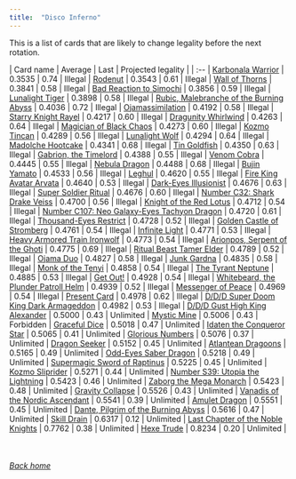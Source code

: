 ```yaml
---
title:  "Disco Inferno"
---
```


This is a list of cards that are likely to change legality before the next rotation.

| Card name | Average | Last | Projected legality |
| :-- |
[Karbonala Warrior](https://db.ygoprodeck.com/card/?search=Karbonala%20Warrior) | 0.3535 | 0.74 | Illegal |
[Rodenut](https://db.ygoprodeck.com/card/?search=Rodenut) | 0.3543 | 0.61 | Illegal |
[Wall of Thorns](https://db.ygoprodeck.com/card/?search=Wall%20of%20Thorns) | 0.3841 | 0.58 | Illegal |
[Bad Reaction to Simochi](https://db.ygoprodeck.com/card/?search=Bad%20Reaction%20to%20Simochi) | 0.3856 | 0.59 | Illegal |
[Lunalight Tiger](https://db.ygoprodeck.com/card/?search=Lunalight%20Tiger) | 0.3898 | 0.58 | Illegal |
[Rubic, Malebranche of the Burning Abyss](https://db.ygoprodeck.com/card/?search=Rubic,%20Malebranche%20of%20the%20Burning%20Abyss) | 0.4036 | 0.72 | Illegal |
[Ojamassimilation](https://db.ygoprodeck.com/card/?search=Ojamassimilation) | 0.4192 | 0.58 | Illegal |
[Starry Knight Rayel](https://db.ygoprodeck.com/card/?search=Starry%20Knight%20Rayel) | 0.4217 | 0.60 | Illegal |
[Dragunity Whirlwind](https://db.ygoprodeck.com/card/?search=Dragunity%20Whirlwind) | 0.4263 | 0.64 | Illegal |
[Magician of Black Chaos](https://db.ygoprodeck.com/card/?search=Magician%20of%20Black%20Chaos) | 0.4273 | 0.60 | Illegal |
[Kozmo Tincan](https://db.ygoprodeck.com/card/?search=Kozmo%20Tincan) | 0.4289 | 0.56 | Illegal |
[Lunalight Wolf](https://db.ygoprodeck.com/card/?search=Lunalight%20Wolf) | 0.4294 | 0.64 | Illegal |
[Madolche Hootcake](https://db.ygoprodeck.com/card/?search=Madolche%20Hootcake) | 0.4341 | 0.68 | Illegal |
[Tin Goldfish](https://db.ygoprodeck.com/card/?search=Tin%20Goldfish) | 0.4350 | 0.63 | Illegal |
[Gabrion, the Timelord](https://db.ygoprodeck.com/card/?search=Gabrion,%20the%20Timelord) | 0.4388 | 0.55 | Illegal |
[Venom Cobra](https://db.ygoprodeck.com/card/?search=Venom%20Cobra) | 0.4445 | 0.55 | Illegal |
[Nebula Dragon](https://db.ygoprodeck.com/card/?search=Nebula%20Dragon) | 0.4488 | 0.68 | Illegal |
[Bujin Yamato](https://db.ygoprodeck.com/card/?search=Bujin%20Yamato) | 0.4533 | 0.56 | Illegal |
[Leghul](https://db.ygoprodeck.com/card/?search=Leghul) | 0.4620 | 0.55 | Illegal |
[Fire King Avatar Arvata](https://db.ygoprodeck.com/card/?search=Fire%20King%20Avatar%20Arvata) | 0.4640 | 0.53 | Illegal |
[Dark-Eyes Illusionist](https://db.ygoprodeck.com/card/?search=Dark-Eyes%20Illusionist) | 0.4676 | 0.63 | Illegal |
[Super Soldier Ritual](https://db.ygoprodeck.com/card/?search=Super%20Soldier%20Ritual) | 0.4676 | 0.60 | Illegal |
[Number C32: Shark Drake Veiss](https://db.ygoprodeck.com/card/?search=Number%20C32:%20Shark%20Drake%20Veiss) | 0.4700 | 0.56 | Illegal |
[Knight of the Red Lotus](https://db.ygoprodeck.com/card/?search=Knight%20of%20the%20Red%20Lotus) | 0.4712 | 0.54 | Illegal |
[Number C107: Neo Galaxy-Eyes Tachyon Dragon](https://db.ygoprodeck.com/card/?search=Number%20C107:%20Neo%20Galaxy-Eyes%20Tachyon%20Dragon) | 0.4720 | 0.61 | Illegal |
[Thousand-Eyes Restrict](https://db.ygoprodeck.com/card/?search=Thousand-Eyes%20Restrict) | 0.4728 | 0.52 | Illegal |
[Golden Castle of Stromberg](https://db.ygoprodeck.com/card/?search=Golden%20Castle%20of%20Stromberg) | 0.4761 | 0.54 | Illegal |
[Infinite Light](https://db.ygoprodeck.com/card/?search=Infinite%20Light) | 0.4771 | 0.53 | Illegal |
[Heavy Armored Train Ironwolf](https://db.ygoprodeck.com/card/?search=Heavy%20Armored%20Train%20Ironwolf) | 0.4773 | 0.54 | Illegal |
[Arionpos, Serpent of the Ghoti](https://db.ygoprodeck.com/card/?search=Arionpos,%20Serpent%20of%20the%20Ghoti) | 0.4775 | 0.69 | Illegal |
[Ritual Beast Tamer Elder](https://db.ygoprodeck.com/card/?search=Ritual%20Beast%20Tamer%20Elder) | 0.4789 | 0.52 | Illegal |
[Ojama Duo](https://db.ygoprodeck.com/card/?search=Ojama%20Duo) | 0.4827 | 0.58 | Illegal |
[Junk Gardna](https://db.ygoprodeck.com/card/?search=Junk%20Gardna) | 0.4835 | 0.58 | Illegal |
[Monk of the Tenyi](https://db.ygoprodeck.com/card/?search=Monk%20of%20the%20Tenyi) | 0.4858 | 0.54 | Illegal |
[The Tyrant Neptune](https://db.ygoprodeck.com/card/?search=The%20Tyrant%20Neptune) | 0.4885 | 0.53 | Illegal |
[Get Out!](https://db.ygoprodeck.com/card/?search=Get%20Out!) | 0.4928 | 0.54 | Illegal |
[Whitebeard, the Plunder Patroll Helm](https://db.ygoprodeck.com/card/?search=Whitebeard,%20the%20Plunder%20Patroll%20Helm) | 0.4939 | 0.52 | Illegal |
[Messenger of Peace](https://db.ygoprodeck.com/card/?search=Messenger%20of%20Peace) | 0.4969 | 0.54 | Illegal |
[Present Card](https://db.ygoprodeck.com/card/?search=Present%20Card) | 0.4978 | 0.62 | Illegal |
[D/D/D Super Doom King Dark Armageddon](https://db.ygoprodeck.com/card/?search=D/D/D%20Super%20Doom%20King%20Dark%20Armageddon) | 0.4982 | 0.53 | Illegal |
[D/D/D Gust High King Alexander](https://db.ygoprodeck.com/card/?search=D/D/D%20Gust%20High%20King%20Alexander) | 0.5000 | 0.43 | Unlimited |
[Mystic Mine](https://db.ygoprodeck.com/card/?search=Mystic%20Mine) | 0.5006 | 0.43 | Forbidden |
[Graceful Dice](https://db.ygoprodeck.com/card/?search=Graceful%20Dice) | 0.5018 | 0.47 | Unlimited |
[Idaten the Conqueror Star](https://db.ygoprodeck.com/card/?search=Idaten%20the%20Conqueror%20Star) | 0.5065 | 0.41 | Unlimited |
[Glorious Numbers](https://db.ygoprodeck.com/card/?search=Glorious%20Numbers) | 0.5076 | 0.37 | Unlimited |
[Dragon Seeker](https://db.ygoprodeck.com/card/?search=Dragon%20Seeker) | 0.5152 | 0.45 | Unlimited |
[Atlantean Dragoons](https://db.ygoprodeck.com/card/?search=Atlantean%20Dragoons) | 0.5165 | 0.49 | Unlimited |
[Odd-Eyes Saber Dragon](https://db.ygoprodeck.com/card/?search=Odd-Eyes%20Saber%20Dragon) | 0.5218 | 0.49 | Unlimited |
[Supermagic Sword of Raptinus](https://db.ygoprodeck.com/card/?search=Supermagic%20Sword%20of%20Raptinus) | 0.5225 | 0.45 | Unlimited |
[Kozmo Sliprider](https://db.ygoprodeck.com/card/?search=Kozmo%20Sliprider) | 0.5271 | 0.44 | Unlimited |
[Number S39: Utopia the Lightning](https://db.ygoprodeck.com/card/?search=Number%20S39:%20Utopia%20the%20Lightning) | 0.5423 | 0.46 | Unlimited |
[Zaborg the Mega Monarch](https://db.ygoprodeck.com/card/?search=Zaborg%20the%20Mega%20Monarch) | 0.5423 | 0.48 | Unlimited |
[Gravity Collapse](https://db.ygoprodeck.com/card/?search=Gravity%20Collapse) | 0.5526 | 0.43 | Unlimited |
[Vanadis of the Nordic Ascendant](https://db.ygoprodeck.com/card/?search=Vanadis%20of%20the%20Nordic%20Ascendant) | 0.5541 | 0.39 | Unlimited |
[Amulet Dragon](https://db.ygoprodeck.com/card/?search=Amulet%20Dragon) | 0.5551 | 0.45 | Unlimited |
[Dante, Pilgrim of the Burning Abyss](https://db.ygoprodeck.com/card/?search=Dante,%20Pilgrim%20of%20the%20Burning%20Abyss) | 0.5616 | 0.47 | Unlimited |
[Skill Drain](https://db.ygoprodeck.com/card/?search=Skill%20Drain) | 0.6317 | 0.12 | Unlimited |
[Last Chapter of the Noble Knights](https://db.ygoprodeck.com/card/?search=Last%20Chapter%20of%20the%20Noble%20Knights) | 0.7762 | 0.38 | Unlimited |
[Hexe Trude](https://db.ygoprodeck.com/card/?search=Hexe%20Trude) | 0.8234 | 0.20 | Unlimited |

<br>

###### [Back home](index)